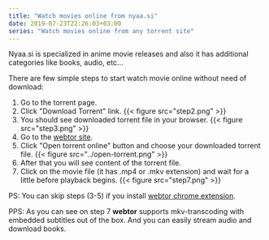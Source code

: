 ```yaml
---
title: "Watch movies online from nyaa.si"
date: 2019-07-23T22:26:03+03:00
series: "Watch movies online from any torrent site"
---
```

Nyaa.si is specialized in anime movie releases and also it has additional categories like books, audio, etc...

There are few simple steps to start watch movie online without need of download:

1. Go to the torrent page.
2. Click "Download Torrent" link. {{< figure src="step2.png" >}}
3. You should see downloaded torrent file in your browser. {{< figure src="step3.png" >}}
4. Go to the [webtor site](https://webtor.io).
5. Click "Open torrent online" button and choose your downloaded torrent file. {{< figure src="../open-torrent.png" >}}
6. After that you will see content of the torrent file.
7. Click on the movie file (it has .mp4 or .mkv extension) and wait for a little before playback begins. {{< figure src="step7.png" >}}

PS: You can skip steps (3-5) if you install [webtor chrome extension](https://chrome.google.com/webstore/detail/webtorio-watch-torrents-o/ngkpdaefpmokglfnmienfiaioffjodam).

PPS: As you can see on step 7 **webtor** supports mkv-transcoding with embedded subtitles out of the box. And you can easily stream audio and download books.
